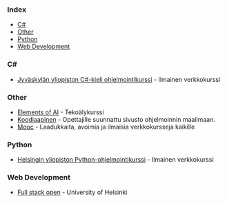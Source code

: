 ### Index

-   [C#](#C#)
-   [Other](#other)
-   [Python](#python)
-   [Web Development](#web-development)

### C#

-   [Jyväskylän yliopiston C#-kieli ohjelmointikurssi](https://tim.jyu.fi/view/kurssit/tie/ohj1/moniste/Ohjelmointi-1) - Ilmainen verkkokurssi

### Other

-   [Elements of AI](https://www.elementsofai.com/fi/) - Tekoälykurssi
-   [Koodiaapinen](https://koodiaapinen.fi) - Opettajille suunnattu sivusto ohjelmoinnin maailmaan.
-   [Mooc](https://mooc.fi) - Laadukkaita, avoimia ja ilmaisia verkkokursseja kaikille

### Python

-   [Helsingin yliopiston Python-ohjelmointikurssi](https://linkki.github.io/python2017) - Ilmainen verkkokurssi

### Web Development

-   [Full stack open](https://fullstackopen.com) - University of Helsinki
